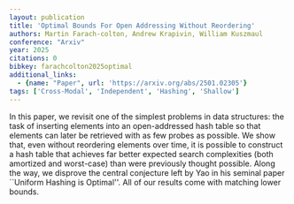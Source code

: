 ```yaml
---
layout: publication
title: 'Optimal Bounds For Open Addressing Without Reordering'
authors: Martin Farach-colton, Andrew Krapivin, William Kuszmaul
conference: "Arxiv"
year: 2025
citations: 0
bibkey: farachcolton2025optimal
additional_links:
  - {name: "Paper", url: 'https://arxiv.org/abs/2501.02305'}
tags: ['Cross-Modal', 'Independent', 'Hashing', 'Shallow']
---
```

In this paper, we revisit one of the simplest problems in data structures:
the task of inserting elements into an open-addressed hash table so that
elements can later be retrieved with as few probes as possible. We show that,
even without reordering elements over time, it is possible to construct a hash
table that achieves far better expected search complexities (both amortized and
worst-case) than were previously thought possible. Along the way, we disprove
the central conjecture left by Yao in his seminal paper ``Uniform Hashing is
Optimal''. All of our results come with matching lower bounds.
